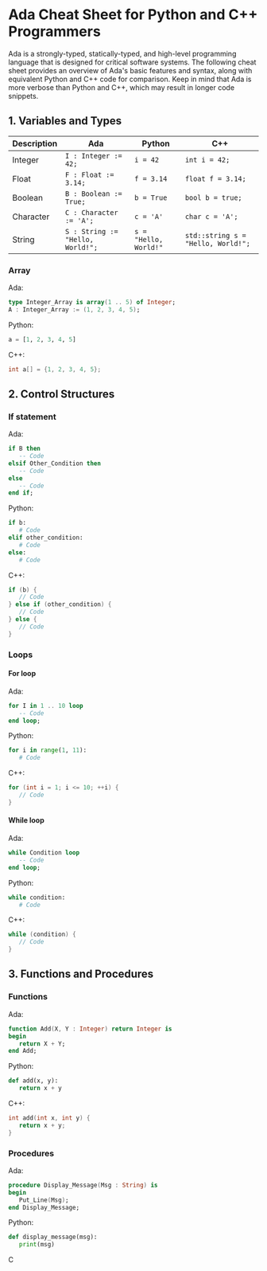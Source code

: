# Ada Cheat Sheet for Python and C++ Programmers

Ada is a strongly-typed, statically-typed, and high-level programming language that is designed for critical software systems. The following cheat sheet provides an overview of Ada's basic features and syntax, along with equivalent Python and C++ code for comparison. Keep in mind that Ada is more verbose than Python and C++, which may result in longer code snippets.

## 1. Variables and Types

| Description | Ada                           | Python               | C++                       |
|-------------|-------------------------------|----------------------|---------------------------|
| Integer     | `I : Integer := 42;`          | `i = 42`             | `int i = 42;`             |
| Float       | `F : Float := 3.14;`          | `f = 3.14`           | `float f = 3.14;`         |
| Boolean     | `B : Boolean := True;`        | `b = True`           | `bool b = true;`          |
| Character   | `C : Character := 'A';`       | `c = 'A'`            | `char c = 'A';`           |
| String      | `S : String := "Hello, World!";` | `s = "Hello, World!"` | `std::string s = "Hello, World!";` |

### Array

Ada:

```Ada
type Integer_Array is array(1 .. 5) of Integer;
A : Integer_Array := (1, 2, 3, 4, 5);
```

Python:

```Python
a = [1, 2, 3, 4, 5]
```

C++:

```cpp
int a[] = {1, 2, 3, 4, 5};
```

## 2. Control Structures

### If statement

Ada:

```Ada
if B then
   -- Code
elsif Other_Condition then
   -- Code
else
   -- Code
end if;
```

Python:

```Python
if b:
   # Code
elif other_condition:
   # Code
else:
   # Code
```

C++:

```cpp
if (b) {
   // Code
} else if (other_condition) {
   // Code
} else {
   // Code
}
```

### Loops

#### For loop

Ada:

```Ada
for I in 1 .. 10 loop
   -- Code
end loop;
```

Python:

```Python
for i in range(1, 11):
   # Code
```

C++:

```cpp
for (int i = 1; i <= 10; ++i) {
   // Code
}
```

#### While loop

Ada:

```Ada
while Condition loop
   -- Code
end loop;
```

Python:

```Python
while condition:
   # Code
```

C++:

```cpp
while (condition) {
   // Code
}
```

## 3. Functions and Procedures

### Functions

Ada:

```Ada
function Add(X, Y : Integer) return Integer is
begin
   return X + Y;
end Add;
```

Python:

```Python
def add(x, y):
   return x + y
```

C++:

```cpp
int add(int x, int y) {
   return x + y;
}
```

### Procedures

Ada:

```Ada
procedure Display_Message(Msg : String) is
begin
   Put_Line(Msg);
end Display_Message;
```

Python:

```Python
def display_message(msg):
   print(msg)
```

C
